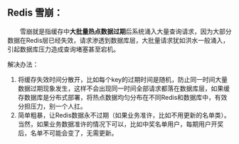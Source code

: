 ## Redis 雪崩：

　　雪崩就是指缓存中**大批量热点数据过期**后系统涌入大量查询请求，因为大部分数据在Redis层已经失效，请求渗透到数据库层，大批量请求犹如洪水一般涌入，引起数据库压力造成查询堵塞甚至宕机。

解决办法：

1. 将缓存失效时间分散开，比如每个key的过期时间是随机，防止同一时间大量数据过期现象发生，这样不会出现同一时间全部请求都落在数据库层，如果缓存数据库是分布式部署，将热点数据均匀分布在不同Redis和数据库中，有效分担压力，别一个人扛。
2. 简单粗暴，让Redis数据永不过期（如果业务准许，比如不用更新的名单类）。当然，如果业务数据准许的情况下可以，比如中奖名单用户，每期用户开奖后，名单不可能会变了，无需更新。